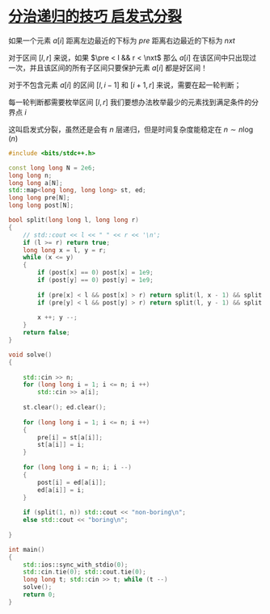 # [分治递归的技巧 启发式分裂](http://oj.daimayuan.top/course/15/problem/613)

如果一个元素 $a[i]$ 距离左边最近的下标为 $pre$ 距离右边最近的下标为 $nxt$

对于区间 $[l, r]$ 来说，如果 $\pre < l && r < \nxt$ 那么 $a[i]$ 在该区间中只出现过一次，并且该区间的所有子区间只要保护元素 $a[i]$ 都是好区间！

对于不包含元素 $a[i]$ 的区间 $[l, i - 1]$ 和 $[i + 1, r]$ 来说，需要在起一轮判断；

每一轮判断都需要枚举区间 $[l, r]$ 我们要想办法枚举最少的元素找到满足条件的分界点 $i$

这叫启发式分裂，虽然还是会有 $n$ 层递归，但是时间复杂度能稳定在 $n \sim n \log(n)$

```c++
#include <bits/stdc++.h>

const long long N = 2e6;
long long n;
long long a[N];
std::map<long long, long long> st, ed;
long long pre[N];
long long post[N];

bool split(long long l, long long r)
{
    // std::cout << l << " " << r << '\n';
    if (l >= r) return true;
    long long x = l, y = r;
    while (x <= y)
    {
        if (post[x] == 0) post[x] = 1e9;
        if (post[y] == 0) post[y] = 1e9;
        
        if (pre[x] < l && post[x] > r) return split(l, x - 1) && split(x + 1, r);
        if (pre[y] < l && post[y] > r) return split(l, y - 1) && split(y + 1, r);
        
        x ++; y --;
    }
    return false;
}

void solve()
{
    
    std::cin >> n;
    for (long long i = 1; i <= n; i ++)
        std::cin >> a[i];
    
    st.clear(); ed.clear();
    
    for (long long i = 1; i <= n; i ++)
    {
        pre[i] = st[a[i]];
        st[a[i]] = i;
    }
    
    for (long long i = n; i; i --)
    {
        post[i] = ed[a[i]];
        ed[a[i]] = i;
    }
    
    if (split(1, n)) std::cout << "non-boring\n";
    else std::cout << "boring\n";
    
}

int main()
{
    std::ios::sync_with_stdio(0);
    std::cin.tie(0); std::cout.tie(0);
    long long t; std::cin >> t; while (t --)
    solve();
    return 0;
}
```
